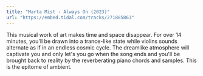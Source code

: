 ```yaml
---
title: "Marta Mist - Always On (2023)"
url: "https://embed.tidal.com/tracks/271885863"
---
```


This musical work of art makes time and space disappear. For over 14 minutes,
you'll be drawn into a trance-like state while violins sounds alternate as if
in an endless cosmic cycle. The dreamlike atmosphere will captivate you and
only let's you go when the song ends and you'll be brought back to reality by
the reverberating piano chords and samples. This is the epitome of ambient.
